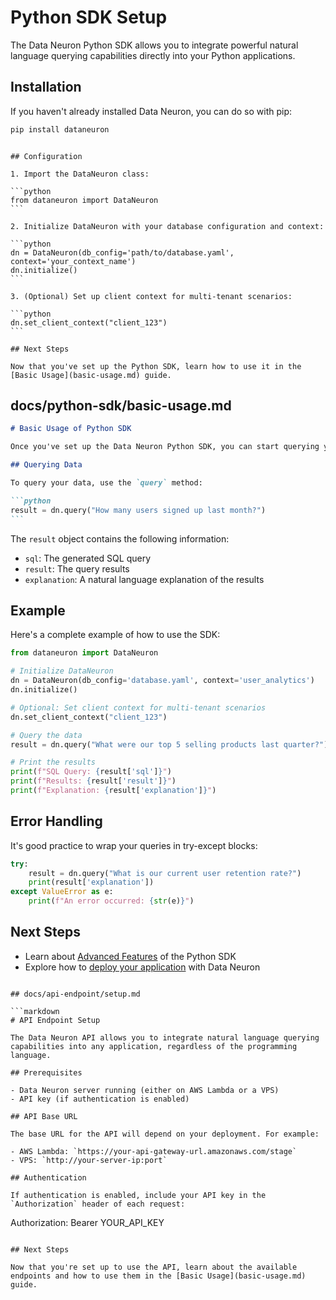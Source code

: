 # Python SDK Setup

The Data Neuron Python SDK allows you to integrate powerful natural language querying capabilities directly into your Python applications.

## Installation

If you haven't already installed Data Neuron, you can do so with pip:

```bash
pip install dataneuron
```

````

## Configuration

1. Import the DataNeuron class:

```python
from dataneuron import DataNeuron
```

2. Initialize DataNeuron with your database configuration and context:

```python
dn = DataNeuron(db_config='path/to/database.yaml', context='your_context_name')
dn.initialize()
```

3. (Optional) Set up client context for multi-tenant scenarios:

```python
dn.set_client_context("client_123")
```

## Next Steps

Now that you've set up the Python SDK, learn how to use it in the [Basic Usage](basic-usage.md) guide.

````

## docs/python-sdk/basic-usage.md

````markdown
# Basic Usage of Python SDK

Once you've set up the Data Neuron Python SDK, you can start querying your data using natural language.

## Querying Data

To query your data, use the `query` method:

```python
result = dn.query("How many users signed up last month?")
```
````

The `result` object contains the following information:

- `sql`: The generated SQL query
- `result`: The query results
- `explanation`: A natural language explanation of the results

## Example

Here's a complete example of how to use the SDK:

```python
from dataneuron import DataNeuron

# Initialize DataNeuron
dn = DataNeuron(db_config='database.yaml', context='user_analytics')
dn.initialize()

# Optional: Set client context for multi-tenant scenarios
dn.set_client_context("client_123")

# Query the data
result = dn.query("What were our top 5 selling products last quarter?")

# Print the results
print(f"SQL Query: {result['sql']}")
print(f"Results: {result['result']}")
print(f"Explanation: {result['explanation']}")
```

## Error Handling

It's good practice to wrap your queries in try-except blocks:

```python
try:
    result = dn.query("What is our current user retention rate?")
    print(result['explanation'])
except ValueError as e:
    print(f"An error occurred: {str(e)}")
```

## Next Steps

- Learn about [Advanced Features](advanced-features.md) of the Python SDK
- Explore how to [deploy your application](../deployment/aws-lambda.md) with Data Neuron

````

## docs/api-endpoint/setup.md

```markdown
# API Endpoint Setup

The Data Neuron API allows you to integrate natural language querying capabilities into any application, regardless of the programming language.

## Prerequisites

- Data Neuron server running (either on AWS Lambda or a VPS)
- API key (if authentication is enabled)

## API Base URL

The base URL for the API will depend on your deployment. For example:

- AWS Lambda: `https://your-api-gateway-url.amazonaws.com/stage`
- VPS: `http://your-server-ip:port`

## Authentication

If authentication is enabled, include your API key in the `Authorization` header of each request:

````

Authorization: Bearer YOUR_API_KEY

```

## Next Steps

Now that you're set up to use the API, learn about the available endpoints and how to use them in the [Basic Usage](basic-usage.md) guide.
```
